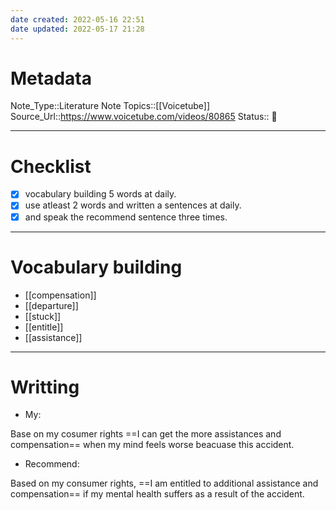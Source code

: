 ```yaml
---
date created: 2022-05-16 22:51
date updated: 2022-05-17 21:28
---
```


# Metadata

Note_Type::Literature Note
Topics::[[Voicetube]]
Source_Url::<https://www.voicetube.com/videos/80865>
Status:: 👶

---

# Checklist

- [x] vocabulary building 5 words at daily.
- [x] use atleast 2 words and written a sentences at daily.
- [x] and speak the recommend sentence three times.

---

# Vocabulary building

- [[compensation]]
- [[departure]]
- [[stuck]]
- [[entitle]]
- [[assistance]]

---

# Writting

- My:

Base on my cosumer rights ==I can get the more assistances and compensation== when my mind feels worse beacuase this accident.

- Recommend:

Based on my consumer rights, ==I am entitled to additional assistance and compensation== if my mental health suffers as a result of the accident.
